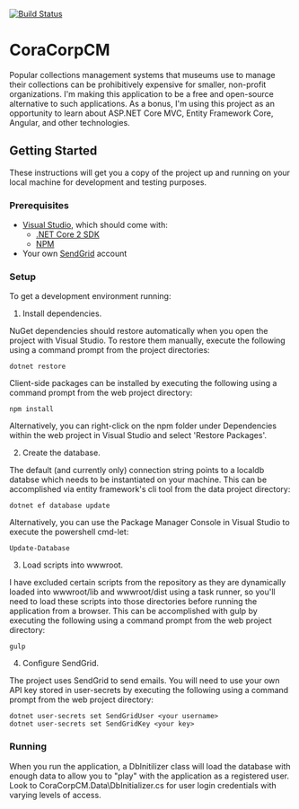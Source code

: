 [![Build Status](https://virtuaboza.visualstudio.com/_apis/public/build/definitions/88e1d8ce-577e-4a11-8e51-4f1c1d891f3c/7/badge)](https://virtuaboza.visualstudio.com/Collections%20Management%20System/_build/index?context=mine&path=%5C&definitionId=7&_a=completed)

# CoraCorpCM

Popular collections management systems that museums use to manage their collections can be prohibitively expensive for smaller, non-profit organizations. I'm making this application to be a free and open-source alternative to such applications. As a bonus, I'm using this project as an opportunity to learn about ASP.NET Core MVC, Entity Framework Core, Angular, and other technologies.

## Getting Started

These instructions will get you a copy of the project up and running on your local machine for development and testing purposes.

### Prerequisites

- [Visual Studio](https://www.visualstudio.com/downloads/), which should come with:
    - [.NET Core 2 SDK](https://www.microsoft.com/net/download/windows)
    - [NPM](https://www.npmjs.com/)
- Your own [SendGrid](https://sendgrid.com/) account

### Setup

To get a development environment running:


1. Install dependencies. 

NuGet dependencies should restore automatically when you open the project with Visual Studio. To restore them manually, execute the following using a command prompt from the project directories:

```
dotnet restore
```

Client-side packages can be installed by executing the following using a command prompt from the web project directory:

```
npm install
```

Alternatively, you can right-click on the npm folder under Dependencies within the web project in Visual Studio and select 'Restore Packages'.


2. Create the database.

The default (and currently only) connection string points to a localdb databse which needs to be instantiated on your machine. This can be accomplished via entity framework's cli tool from the data project directory:

```
dotnet ef database update
```

Alternatively, you can use the Package Manager Console in Visual Studio to execute the powershell cmd-let:

```
Update-Database
```


3. Load scripts into wwwroot.

I have excluded certain scripts from the repository as they are dynamically loaded into wwwroot/lib and wwwroot/dist using a task runner, so you'll need to load these scripts into those directories before running the application from a browser. This can be accomplished with gulp by executing the following using a command prompt from the web project directory:

```
gulp
```


4. Configure SendGrid.

The project uses SendGrid to send emails. You will need to use your own API key stored in user-secrets by executing the following using a command prompt from the web project directory:

```
dotnet user-secrets set SendGridUser <your username>
dotnet user-secrets set SendGridKey <your key>
```

### Running

When you run the application, a DbInitilizer class will load the database with enough data to allow you to "play" with the application as a registered user. Look to CoraCorpCM.Data\DbInitializer.cs for user login credentials with varying levels of access.
